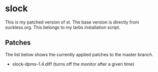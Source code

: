 # slock
This is my patched version of st. The base version is directly from suckless.org.
This belongs to my larbs installation script.

## Patches
The list below shows the currently applied patches to the master branch.
- slock-dpms-1.4.diff (turns off the monitor after a given time)
